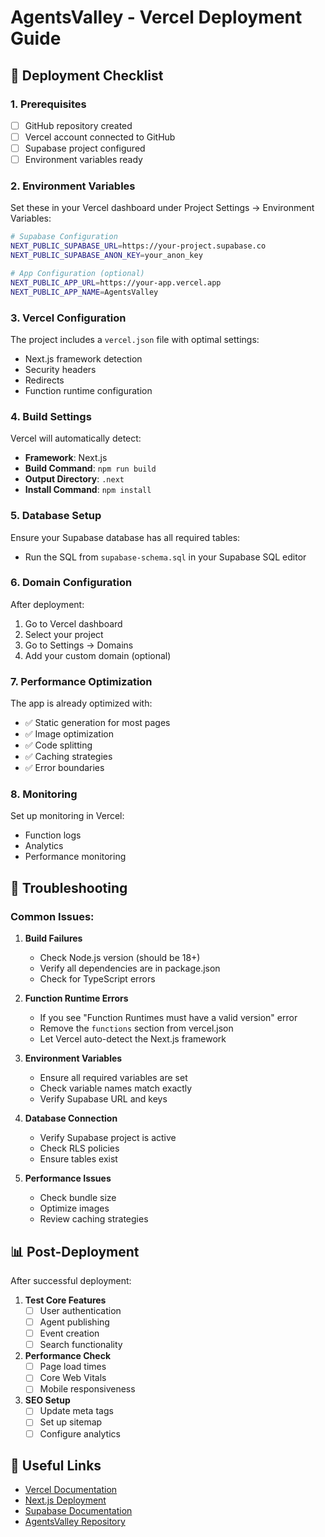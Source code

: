 # AgentsValley - Vercel Deployment Guide

## 🚀 Deployment Checklist

### 1. Prerequisites
- [ ] GitHub repository created
- [ ] Vercel account connected to GitHub
- [ ] Supabase project configured
- [ ] Environment variables ready

### 2. Environment Variables

Set these in your Vercel dashboard under Project Settings → Environment Variables:

```bash
# Supabase Configuration
NEXT_PUBLIC_SUPABASE_URL=https://your-project.supabase.co
NEXT_PUBLIC_SUPABASE_ANON_KEY=your_anon_key

# App Configuration (optional)
NEXT_PUBLIC_APP_URL=https://your-app.vercel.app
NEXT_PUBLIC_APP_NAME=AgentsValley
```

### 3. Vercel Configuration

The project includes a `vercel.json` file with optimal settings:
- Next.js framework detection
- Security headers
- Redirects
- Function runtime configuration

### 4. Build Settings

Vercel will automatically detect:
- **Framework**: Next.js
- **Build Command**: `npm run build`
- **Output Directory**: `.next`
- **Install Command**: `npm install`

### 5. Database Setup

Ensure your Supabase database has all required tables:
- Run the SQL from `supabase-schema.sql` in your Supabase SQL editor

### 6. Domain Configuration

After deployment:
1. Go to Vercel dashboard
2. Select your project
3. Go to Settings → Domains
4. Add your custom domain (optional)

### 7. Performance Optimization

The app is already optimized with:
- ✅ Static generation for most pages
- ✅ Image optimization
- ✅ Code splitting
- ✅ Caching strategies
- ✅ Error boundaries

### 8. Monitoring

Set up monitoring in Vercel:
- Function logs
- Analytics
- Performance monitoring

## 🔧 Troubleshooting

### Common Issues:

1. **Build Failures**
   - Check Node.js version (should be 18+)
   - Verify all dependencies are in package.json
   - Check for TypeScript errors

2. **Function Runtime Errors**
   - If you see "Function Runtimes must have a valid version" error
   - Remove the `functions` section from vercel.json
   - Let Vercel auto-detect the Next.js framework

3. **Environment Variables**
   - Ensure all required variables are set
   - Check variable names match exactly
   - Verify Supabase URL and keys

4. **Database Connection**
   - Verify Supabase project is active
   - Check RLS policies
   - Ensure tables exist

5. **Performance Issues**
   - Check bundle size
   - Optimize images
   - Review caching strategies

## 📊 Post-Deployment

After successful deployment:

1. **Test Core Features**
   - [ ] User authentication
   - [ ] Agent publishing
   - [ ] Event creation
   - [ ] Search functionality

2. **Performance Check**
   - [ ] Page load times
   - [ ] Core Web Vitals
   - [ ] Mobile responsiveness

3. **SEO Setup**
   - [ ] Update meta tags
   - [ ] Set up sitemap
   - [ ] Configure analytics

## 🔗 Useful Links

- [Vercel Documentation](https://vercel.com/docs)
- [Next.js Deployment](https://nextjs.org/docs/deployment)
- [Supabase Documentation](https://supabase.com/docs)
- [AgentsValley Repository](https://github.com/your-username/agents-valley)
